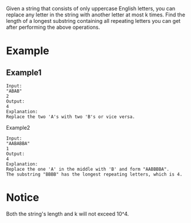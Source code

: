 Given a string that consists of only uppercase English letters, you can replace any letter in the string with another letter at most k times. Find the length of a longest substring containing all repeating letters you can get after performing the above operations.

# Example
## Example1
```
Input:
"ABAB"
2
Output:
4
Explanation:
Replace the two 'A's with two 'B's or vice versa.
```
Example2
```
Input:
"AABABBA"
1
Output:
4
Explanation:
Replace the one 'A' in the middle with 'B' and form "AABBBBA".
The substring "BBBB" has the longest repeating letters, which is 4.
```
# Notice
Both the string's length and k will not exceed 10^4.